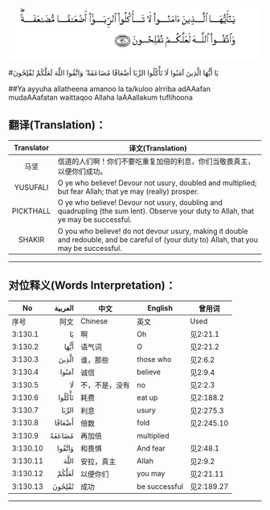 ![003:130](images/003_130.gif)

#يَا أَيُّهَا الَّذِينَ آمَنُوا لَا تَأْكُلُوا الرِّبَا أَضْعَافًا مُضَاعَفَةً ۖ وَاتَّقُوا اللَّهَ لَعَلَّكُمْ تُفْلِحُونَ 

##Ya ayyuha allatheena amanoo la ta/kuloo alrriba adAAafan mudaAAafatan waittaqoo Allaha laAAallakum tuflihoona 

## 翻译(Translation)：

| Translator | 译文(Translation)                                            |
| :--------: | ------------------------------------------------------------ |
|    马坚    | 信道的人们啊！你们不要吃重复加倍的利息，你们当敬畏真主，以便你们成功。 |
|  YUSUFALI  | O ye who believe! Devour not usury, doubled and multiplied; but fear Allah; that ye may (really) prosper. |
| PICKTHALL  | O ye who believe! Devour not usury, doubling and quadrupling (the sum lent). Observe your duty to Allah, that ye may be successful. |
|   SHAKIR   | O you who believe! do not devour usury, making it double and redouble, and be careful of (your duty to) Allah, that you may be successful. |

---

## 对位释义(Words Interpretation)：

| No   | العربية | 中文    | English | 曾用词 |
| ---- | ------: | ------- | ------- | ------ |
| 序号 |    阿文 | Chinese | 英文    | Used   |
| 3:130.1  | يَا     | 啊             | Oh            | 见2:21.1   |
| 3:130.2  | أَيُّهَا   | 语气词         | O             | 见2:21.2   |
| 3:130.3  | الَّذِينَ  | 谁，那些       | those who     | 见2:6.2    |
| 3:130.4  | آمَنُوا  | 诚信           | believe       | 见2:9.4    |
| 3:130.5  | لَا     | 不，不是，没有 | no            | 见2:2.3    |
| 3:130.6  | تَأْكُلُوا | 耗费           | eat up        | 见2:188.2  |
| 3:130.7  | الرِّبَا  | 利息           | usury         | 见2:275.3  |
| 3:130.8  | أَضْعَافًا | 倍数           | fold          | 见2:245.10 |
| 3:130.9  | مُضَاعَفَةً | 再加倍         | multiplied    |            |
| 3:130.10 | وَاتَّقُوا | 和畏惧         | And fear      | 见2:48.1   |
| 3:130.11 | اللَّهَ   | 安拉，真主     | Allah         | 见2:9.2 |
| 3:130.12 | لَعَلَّكُمْ  | 以便你们       | you may       | 见2:21.11  |
| 3:130.13 | تُفْلِحُونَ | 成功           | be successful | 见2:189.27 |

---
